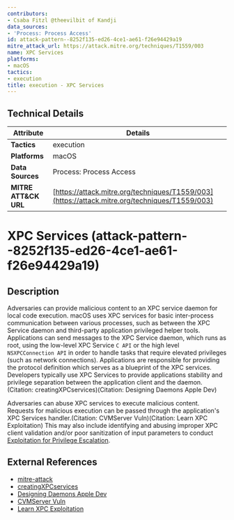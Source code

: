 ```yaml
---
contributors:
- Csaba Fitzl @theevilbit of Kandji
data_sources:
- 'Process: Process Access'
id: attack-pattern--8252f135-ed26-4ce1-ae61-f26e94429a19
mitre_attack_url: https://attack.mitre.org/techniques/T1559/003
name: XPC Services
platforms:
- macOS
tactics:
- execution
title: execution - XPC Services
---
```


## Technical Details

| Attribute | Details |
|-----------|----------|
| **Tactics** | execution |
| **Platforms** | macOS |
| **Data Sources** | Process: Process Access |
| **MITRE ATT&CK URL** | [https://attack.mitre.org/techniques/T1559/003](https://attack.mitre.org/techniques/T1559/003) |

# XPC Services (attack-pattern--8252f135-ed26-4ce1-ae61-f26e94429a19)

## Description
Adversaries can provide malicious content to an XPC service daemon for local code execution. macOS uses XPC services for basic inter-process communication between various processes, such as between the XPC Service daemon and third-party application privileged helper tools. Applications can send messages to the XPC Service daemon, which runs as root, using the low-level XPC Service <code>C API</code> or the high level <code>NSXPCConnection API</code> in order to handle tasks that require elevated privileges (such as network connections). Applications are responsible for providing the protocol definition which serves as a blueprint of the XPC services. Developers typically use XPC Services to provide applications stability and privilege separation between the application client and the daemon.(Citation: creatingXPCservices)(Citation: Designing Daemons Apple Dev)

Adversaries can abuse XPC services to execute malicious content. Requests for malicious execution can be passed through the application's XPC Services handler.(Citation: CVMServer Vuln)(Citation: Learn XPC Exploitation) This may also include identifying and abusing improper XPC client validation and/or poor sanitization of input parameters to conduct [Exploitation for Privilege Escalation](https://attack.mitre.org/techniques/T1068).

## External References
- [mitre-attack](https://attack.mitre.org/techniques/T1559/003)
- [creatingXPCservices](https://developer.apple.com/library/archive/documentation/MacOSX/Conceptual/BPSystemStartup/Chapters/CreatingXPCServices.html#//apple_ref/doc/uid/10000172i-SW6-SW1)
- [Designing Daemons Apple Dev](https://developer.apple.com/library/archive/documentation/MacOSX/Conceptual/BPSystemStartup/Chapters/DesigningDaemons.html)
- [CVMServer Vuln](https://www.trendmicro.com/en_us/research/21/f/CVE-2021-30724_CVMServer_Vulnerability_in_macOS_and_iOS.html)
- [Learn XPC Exploitation](https://wojciechregula.blog/post/learn-xpc-exploitation-part-3-code-injections/)
